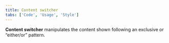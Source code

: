 ```yaml
---
title: Content switcher
tabs: ['Code', 'Usage', 'Style']
---
```


**Content switcher** manipulates the content shown following an exclusive or “either/or” pattern.

<component 
    name="Content switcher"
    component="content-switcher" 
    variation="content-switcher"
    experimental="true"
    >
</component>
<component 
    name="Content switcher with icon" 
    component="content-switcher" 
    variation="content-switcher--with-icon"
    experimental="true"
    >
</component>
<component-docs component="content-switcher" experimental="true"></component-docs>
